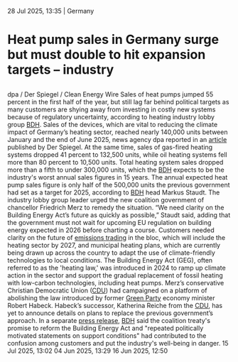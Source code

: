 28 Jul 2025, 13:35
| 
Germany
# Heat pump sales in Germany surge but must double to hit expansion targets – industry
## 
dpa / Der Spiegel / Clean Energy Wire 
Sales of heat pumps jumped 55 percent in the first half of the year, but still lag far behind political targets as many customers are shying away from investing in costly new systems because of regulatory uncertainty, according to heating industry lobby group [BDH](https://www.cleanenergywire.org/experts/bdh-federation-german-heating-industry). Sales of the devices, which are vital to reducing the climate impact of Germany’s heating sector, reached nearly 140,000 units between January and the end of June 2025, news agency dpa reported in an [article](https://www.spiegel.de/wirtschaft/service/heizungen-absatz-trotz-plus-bei-waermepumpen-massiv-gesunken-a-f9a3c167-68c3-4d94-8154-3490b18e8172) published by Der Spiegel.
At the same time, sales of gas-fired heating systems dropped 41 percent to 132,500 units, while oil heating systems fell more than 80 percent to 10,500 units. Total heating system sales dropped more than a fifth to under 300,000 units, which the [BDH](https://www.cleanenergywire.org/experts/bdh-federation-german-heating-industry) expects to be the industry's worst annual sales figures in 15 years. The annual expected heat pump sales figure is only half of the 500,000 units the previous government had set as a target for 2025, according to [BDH](https://www.cleanenergywire.org/experts/bdh-federation-german-heating-industry) head Markus Staudt. The industry lobby group leader urged the new coalition government of chancellor Friedrich Merz to remedy the situation.
“We need clarity on the Building Energy Act’s future as quickly as possible,” Staudt said, adding that the government must not wait for upcoming EU regulation on building energy expected in 2026 before charting a course. Customers needed clarity on the future of [emissions trading](https://www.cleanenergywire.org/glossary/letter_e#emissions_trading) in the bloc, which will include the heating sector by 2027, and municipal heating plans, which are currently being drawn up across the country to adapt the use of climate-friendly technologies to local conditions.
The Building Energy Act (GEG), often referred to as the 'heating law,' was introduced in 2024 to ramp up climate action in the sector and support the gradual replacement of fossil heating with low-carbon technologies, including heat pumps.
Merz’s conservative Christian Democratic Union ([CDU](https://www.cleanenergywire.org/experts/cdu-christian-democratic-union)) had campaigned on a platform of abolishing the law introduced by former [Green Party](https://www.cleanenergywire.org/experts/green-party) economy minister Robert Habeck. Habeck’s successor, Katherina Reiche from the [CDU](https://www.cleanenergywire.org/experts/cdu-christian-democratic-union), has yet to announce details on plans to replace the previous government’s approach. In a separate [press release](https://www.bdh-industrie.de/presse/pressemeldungen/artikel/heizungsmarkt-weiter-im-rueckwaertsgang-heizungsindustrie-fordert-schnell-klare-rahmenbedingungen), [BDH](https://www.cleanenergywire.org/experts/bdh-federation-german-heating-industry) said the coalition treaty's promise to reform the Building Energy Act and "repeated politically motivated statements on support conditions" had contributed to the confusion among customers and put the industry's well-being in danger.
15 Jul 2025, 13:02
04 Jun 2025, 13:29
16 Jun 2025, 12:50